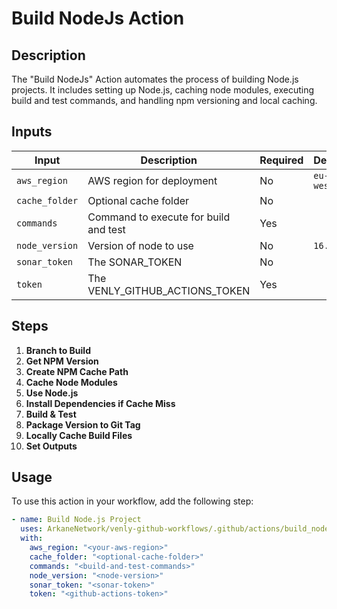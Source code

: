 # Build NodeJs Action

## Description

The "Build NodeJs" Action automates the process of building Node.js projects. It includes setting up Node.js, caching node modules, executing build and test commands, and handling npm versioning and local caching.

## Inputs

| Input             | Description                              | Required | Default     |
| ----------------- | ---------------------------------------- | -------- | ----------- |
| `aws_region`      | AWS region for deployment                | No       | `eu-west-1` |
| `cache_folder`    | Optional cache folder                    | No       |             |
| `commands`        | Command to execute for build and test    | Yes      |             |
| `node_version`    | Version of node to use                   | No       | `16.x`      |
| `sonar_token`     | The SONAR_TOKEN                          | No       |             |
| `token`           | The VENLY_GITHUB_ACTIONS_TOKEN           | Yes      |             |

## Steps

1. **Branch to Build**
2. **Get NPM Version**
3. **Create NPM Cache Path**
4. **Cache Node Modules**
5. **Use Node.js**
6. **Install Dependencies if Cache Miss**
7. **Build & Test**
8. **Package Version to Git Tag**
9. **Locally Cache Build Files**
10. **Set Outputs**

## Usage

To use this action in your workflow, add the following step:

```yaml
- name: Build Node.js Project
  uses: ArkaneNetwork/venly-github-workflows/.github/actions/build_node@main
  with:
    aws_region: "<your-aws-region>"
    cache_folder: "<optional-cache-folder>"
    commands: "<build-and-test-commands>"
    node_version: "<node-version>"
    sonar_token: "<sonar-token>"
    token: "<github-actions-token>"
```
